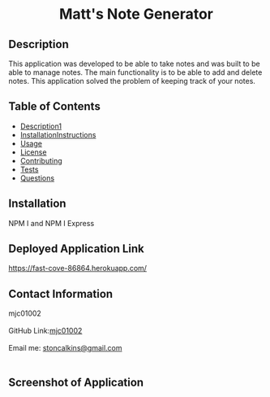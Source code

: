 
<h1 align="center">Matt's Note Generator</h1>
  

## Description
This application was developed to be able to take notes and was built to be able to manage notes.  The main functionality is to be able to add and delete notes.
This application solved the problem of keeping track of your notes.

## Table of Contents
- [Description1](#description)
- [InstallationInstructions](#installation)
- [Usage](#usage)
- [License](#license)
- [Contributing](#contributing)
- [Tests](#tests)
- [Questions](#questions)

## Installation
NPM I and NPM I Express

## Deployed Application Link
https://fast-cove-86864.herokuapp.com/

## Contact Information
mjc01002<br />
<br />
GitHub Link:[mjc01002](https://github.com/mjc01002)<br />
<br />
Email me: stoncalkins@gmail.com<br /><br />

## Screenshot of Application

